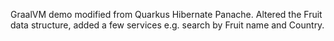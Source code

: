GraalVM demo modified from Quarkus Hibernate Panache. Altered the Fruit data structure, added a few services e.g. search by Fruit name and Country.
